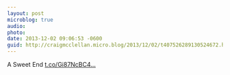 ```yaml
---
layout: post
microblog: true
audio: 
photo: 
date: 2013-12-02 09:06:53 -0600
guid: http://craigmcclellan.micro.blog/2013/12/02/t407526289130524672.html
---
```

A Sweet End [t.co/Gi87NcBC4...](http://t.co/Gi87NcBC4p)
